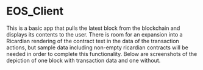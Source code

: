 # EOS_Client
This is a basic app that pulls the latest block from the blockchain and displays its contents to the user.  There is room for an expansion into a Ricardian rendering of the contract text in the data of the transaction actions, but sample data including non-empty ricardian contracts will be needed in order to complete this functionality.  Below are screenshots of the depiction of one block with transaction data and one without. 

